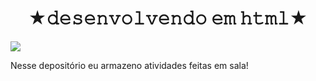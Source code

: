 <h1 align="center"> ★𝚍𝚎𝚜𝚎𝚗𝚟𝚘𝚕𝚟𝚎𝚗𝚍𝚘 𝚎𝚖 𝚑𝚝𝚖𝚕★ </h1
<p align="center">
<img loading="lazy" src="https://img.shields.io/badge/html5-%23E34F26.svg?style=for-the-badge&logo=html5&logoColor=white"/>
</p>
Nesse depositório eu armazeno atividades feitas em sala!

                                                       

